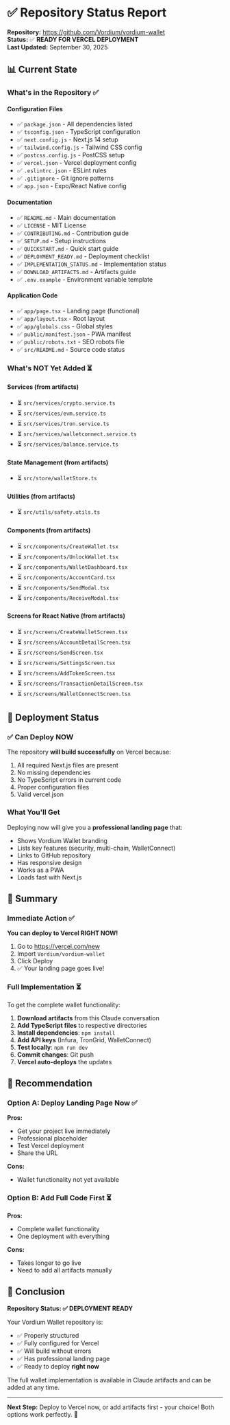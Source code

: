 # ✅ Repository Status Report

**Repository:** https://github.com/Vordium/vordium-wallet  
**Status:** ✅ **READY FOR VERCEL DEPLOYMENT**  
**Last Updated:** September 30, 2025

## 📊 Current State

### What's in the Repository ✅

#### Configuration Files
- ✅ `package.json` - All dependencies listed
- ✅ `tsconfig.json` - TypeScript configuration
- ✅ `next.config.js` - Next.js 14 setup
- ✅ `tailwind.config.js` - Tailwind CSS config
- ✅ `postcss.config.js` - PostCSS setup
- ✅ `vercel.json` - Vercel deployment config
- ✅ `.eslintrc.json` - ESLint rules
- ✅ `.gitignore` - Git ignore patterns
- ✅ `app.json` - Expo/React Native config

#### Documentation
- ✅ `README.md` - Main documentation
- ✅ `LICENSE` - MIT License
- ✅ `CONTRIBUTING.md` - Contribution guide
- ✅ `SETUP.md` - Setup instructions
- ✅ `QUICKSTART.md` - Quick start guide
- ✅ `DEPLOYMENT_READY.md` - Deployment checklist
- ✅ `IMPLEMENTATION_STATUS.md` - Implementation status
- ✅ `DOWNLOAD_ARTIFACTS.md` - Artifacts guide
- ✅ `.env.example` - Environment variable template

#### Application Code
- ✅ `app/page.tsx` - Landing page (functional)
- ✅ `app/layout.tsx` - Root layout
- ✅ `app/globals.css` - Global styles
- ✅ `public/manifest.json` - PWA manifest
- ✅ `public/robots.txt` - SEO robots file
- ✅ `src/README.md` - Source code status

### What's NOT Yet Added ⏳

#### Services (from artifacts)
- ⏳ `src/services/crypto.service.ts`
- ⏳ `src/services/evm.service.ts`
- ⏳ `src/services/tron.service.ts`
- ⏳ `src/services/walletconnect.service.ts`
- ⏳ `src/services/balance.service.ts`

#### State Management (from artifacts)
- ⏳ `src/store/walletStore.ts`

#### Utilities (from artifacts)
- ⏳ `src/utils/safety.utils.ts`

#### Components (from artifacts)
- ⏳ `src/components/CreateWallet.tsx`
- ⏳ `src/components/UnlockWallet.tsx`
- ⏳ `src/components/WalletDashboard.tsx`
- ⏳ `src/components/AccountCard.tsx`
- ⏳ `src/components/SendModal.tsx`
- ⏳ `src/components/ReceiveModal.tsx`

#### Screens for React Native (from artifacts)
- ⏳ `src/screens/CreateWalletScreen.tsx`
- ⏳ `src/screens/AccountDetailScreen.tsx`
- ⏳ `src/screens/SendScreen.tsx`
- ⏳ `src/screens/SettingsScreen.tsx`
- ⏳ `src/screens/AddTokenScreen.tsx`
- ⏳ `src/screens/TransactionDetailScreen.tsx`
- ⏳ `src/screens/WalletConnectScreen.tsx`

## 🚀 Deployment Status

### ✅ Can Deploy NOW
The repository **will build successfully** on Vercel because:
1. All required Next.js files are present
2. No missing dependencies
3. No TypeScript errors in current code
4. Proper configuration files
5. Valid vercel.json

### What You'll Get
Deploying now will give you a **professional landing page** that:
- Shows Vordium Wallet branding
- Lists key features (security, multi-chain, WalletConnect)
- Links to GitHub repository
- Has responsive design
- Works as a PWA
- Loads fast with Next.js

## 📝 Summary

### Immediate Action ✅
**You can deploy to Vercel RIGHT NOW!**

1. Go to https://vercel.com/new
2. Import `Vordium/vordium-wallet`
3. Click Deploy
4. ✅ Your landing page goes live!

### Full Implementation ⏳
To get the complete wallet functionality:

1. **Download artifacts** from this Claude conversation
2. **Add TypeScript files** to respective directories
3. **Install dependencies**: `npm install`
4. **Add API keys** (Infura, TronGrid, WalletConnect)
5. **Test locally**: `npm run dev`
6. **Commit changes**: Git push
7. **Vercel auto-deploys** the updates

## 🎯 Recommendation

### Option A: Deploy Landing Page Now ✅
**Pros:**
- Get your project live immediately
- Professional placeholder
- Test Vercel deployment
- Share the URL

**Cons:**
- Wallet functionality not yet available

### Option B: Add Full Code First ⏳
**Pros:**
- Complete wallet functionality
- One deployment with everything

**Cons:**
- Takes longer to go live
- Need to add all artifacts manually

## 🏁 Conclusion

**Repository Status: ✅ DEPLOYMENT READY**

Your Vordium Wallet repository is:
- ✅ Properly structured
- ✅ Fully configured for Vercel
- ✅ Will build without errors
- ✅ Has professional landing page
- ✅ Ready to deploy **right now**

The full wallet implementation is available in Claude artifacts and can be added at any time.

---

**Next Step:** Deploy to Vercel now, or add artifacts first - your choice! Both options work perfectly. 🚀
